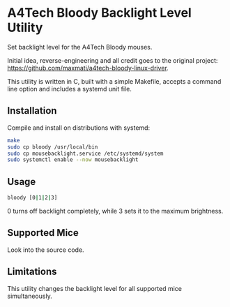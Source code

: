 # A4Tech Bloody Backlight Level Utility

Set backlight level for the A4Tech Bloody mouses.

Initial idea, reverse-engineering and all credit goes to the original project: https://github.com/maxmati/a4tech-bloody-linux-driver.

This utility is written in C, built with a simple Makefile, accepts a command line option and includes a systemd unit file.

## Installation

Compile and install on distributions with systemd:

```sh
make
sudo cp bloody /usr/local/bin
sudo cp mousebacklight.service /etc/systemd/system
sudo systemctl enable --now mousebacklight
```

## Usage

```sh
bloody [0|1|2|3]
```

0 turns off backlight completely, while 3 sets it to the maximum brightness.

## Supported Mice

Look into the source code.

## Limitations

This utility changes the backlight level for all supported mice simultaneously.
